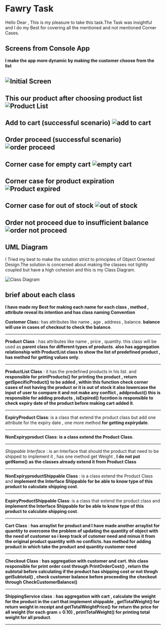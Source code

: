 # Fawry Task

Hello Dear , This is my pleasure to take this task.The Task was insightful and I do my Best for covering all the mentioned and not mentioned Corner Cases.

## Screens from Console App
**I make the app more dynamic by making the customer choose from the list**

![Initial Screen](images/initial.PNG)
---
**This our product after choosing product list**
![Product List](images/list-product.PNG)
---
**Add to cart (successful scenario)**
![add to cart](images/addToCart.PNG)
---

**Order proceed (successful scenario)**
![order proceed](images/order-proceed.PNG)
---

**Corner case for empty cart**
![empty cart](images/empty-cart.PNG)
---


**Corner case for product expiration**
![Product expired](images/expired.PNG)
---
**Corner case for out of stock**
![out of stock](images/out-of-stock.PNG)
---
**Order not proceed due to insufficient balance**
![order not proceed](images/order-not-proceed.PNG)
---



## UML Diagram
I Tried my best to make the solution strict to principles of Object Oriented Design.The solution is concerned about making the classes not tightly coupled but have a high cohesion and this is my Class Diagram. 


![Class Diagram](Class-Diagram.png)

## brief about each class 

**I have made my Best for making each name for each class , method , attribute reveal its intention and has class naming Convention**

**Customer Clas**s:  has attributes like name , age , address , balance. **balance will use in cases of checkout to check the balance**.

---
**Product Class** : has attributes like name , price , quantity. this class will be used as **parent class for different types of products**. **also has aggregation relationship with ProductList class to show the list of predefined product , has method for getting values only**.

---

**ProductList Class** :  it has the predefined products in his list. and **responsible for printProducts() for printing the product , return getSpecificProduct() to be added , within this function check corner cases of not having the product or it is out of stock it also lowercase the input of user to compare it and not make any conflict , addproduct() this is responsible for adding products , isExpired() fucntion is responsible to check expiry date of the product before making cart added it**.

---

**ExpiryProduct Class**: is a class that extend the product class but add one attribute for the expiry date , one more method **for getting expirydate**.

---

**NonExpiryproduct Class**: **is a class extend the Product Class**.

---

*Shippable Interface* :  is an Interface that should the product that need to be shipped to implement it , has one method get Weight , **I do not put getName() as the classes already extend it from Product Class**

---

**NonExpiryproductShippable Class** : is a class extend the Product Class and **implement the Interface Shippable for be able to know type of this product to calculate shipping cost**.

---

**ExpiryProductShippable Class**: is a class that extend the product class  and **implement the Interface Shippable for be able to know type of this product to calculate shipping cost**. 

---

**Cart Class** : **has arraylist for product and I have made another arraylist for quantity to overcome the problem of updating the quantity of object with the need of customer so i keep track of cutomer need and minus it from the original product quantity with no conflicts. has method for adding product in which take the product and quantity customer need**

---

**Checkout Class** : **has aggregation with customer and cart. this class responsible for print order cost through PrintOrderCost() , return the subtotal before calculating if the product has shipping cost or not throgh getSubtotal() , check customer balance before proceeding the checkout through CheckCustomerBalance()**

---

**ShippingService class** : **has aggregation with cart , calculate the weight for the product in the cart that implement shippable ,  getTotalWeight() for return weight in receipt and  getTotalWeightPrice() for return the price for all weight (for each gram = 0.10) , printTotalWeight() for printing total weight for all product**.

---




